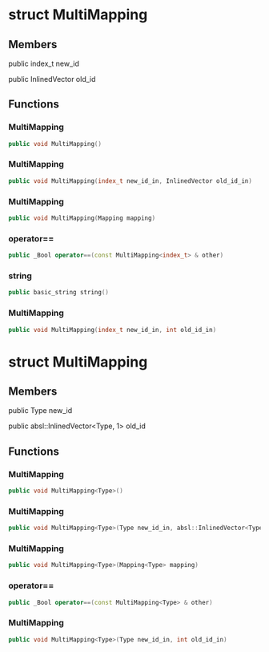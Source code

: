 # struct MultiMapping


## Members

public index_t new_id

public InlinedVector old_id



## Functions

### MultiMapping

```cpp
public void MultiMapping()
```


### MultiMapping

```cpp
public void MultiMapping(index_t new_id_in, InlinedVector old_id_in)
```


### MultiMapping

```cpp
public void MultiMapping(Mapping mapping)
```


### operator==

```cpp
public _Bool operator==(const MultiMapping<index_t> & other)
```


### string

```cpp
public basic_string string()
```


### MultiMapping

```cpp
public void MultiMapping(index_t new_id_in, int old_id_in)
```




# struct MultiMapping


## Members

public Type new_id

public absl::InlinedVector<Type, 1> old_id



## Functions

### MultiMapping<Type>

```cpp
public void MultiMapping<Type>()
```


### MultiMapping<Type>

```cpp
public void MultiMapping<Type>(Type new_id_in, absl::InlinedVector<Type, 1> old_id_in)
```


### MultiMapping<Type>

```cpp
public void MultiMapping<Type>(Mapping<Type> mapping)
```


### operator==

```cpp
public _Bool operator==(const MultiMapping<Type> & other)
```


### MultiMapping<Type>

```cpp
public void MultiMapping<Type>(Type new_id_in, int old_id_in)
```




